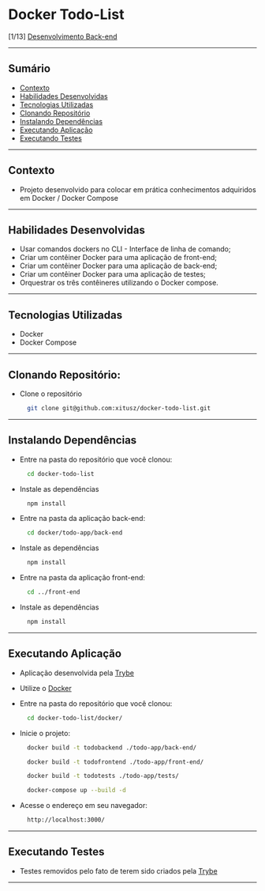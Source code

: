 # Docker Todo-List
[1/13] [Desenvolvimento Back-end](https://github.com/xitusz/Trybe/tree/main/03_Desenvolvimento-Back-end)

---

## Sumário

- [Contexto](#contexto)
- [Habilidades Desenvolvidas](#habilidades-desenvolvidas)
- [Tecnologias Utilizadas](#tecnologias-utilizadas)
- [Clonando Repositório](#clonando-repositório)
- [Instalando Dependências](#instalando-dependências)
- [Executando Aplicação](#executando-aplicação)
- [Executando Testes](#executando-testes)

---

## Contexto

* Projeto desenvolvido para colocar em prática conhecimentos adquiridos em Docker / Docker Compose

---

## Habilidades Desenvolvidas

* Usar comandos dockers no CLI - Interface de linha de comando;
* Criar um contêiner Docker para uma aplicação de front-end;
* Criar um contêiner Docker para uma aplicação de back-end;
* Criar um contêiner Docker para uma aplicação de testes;
* Orquestrar os três contêineres utilizando o Docker compose.

---

## Tecnologias Utilizadas

* Docker
* Docker Compose

---

## Clonando Repositório:

* Clone o repositório
  ```sh
    git clone git@github.com:xitusz/docker-todo-list.git
  ```

---

## Instalando Dependências

* Entre na pasta do repositório que você clonou:
  ```sh
    cd docker-todo-list
  ```

* Instale as dependências
  ```sh
    npm install
  ```

* Entre na pasta da aplicação back-end:
  ```sh
    cd docker/todo-app/back-end
  ```

* Instale as dependências
  ```sh
    npm install
  ```

* Entre na pasta da aplicação front-end:
  ```sh
    cd ../front-end
  ```

* Instale as dependências
  ```sh
    npm install
  ```

---

## Executando Aplicação

* Aplicação desenvolvida pela [Trybe](https://www.betrybe.com/)

* Utilize o [Docker](https://www.docker.com/)

* Entre na pasta do repositório que você clonou:
  ```sh
    cd docker-todo-list/docker/
  ```

* Inicie o projeto:
  ```sh
    docker build -t todobackend ./todo-app/back-end/
  ```

  ```sh
    docker build -t todofrontend ./todo-app/front-end/
  ```

  ```sh
    docker build -t todotests ./todo-app/tests/
  ```

  ```sh
    docker-compose up --build -d
  ```

* Acesse o endereço em seu navegador:
  ```sh
    http://localhost:3000/
  ```

---

## Executando Testes

* Testes removidos pelo fato de terem sido criados pela [Trybe](https://www.betrybe.com/)

---
